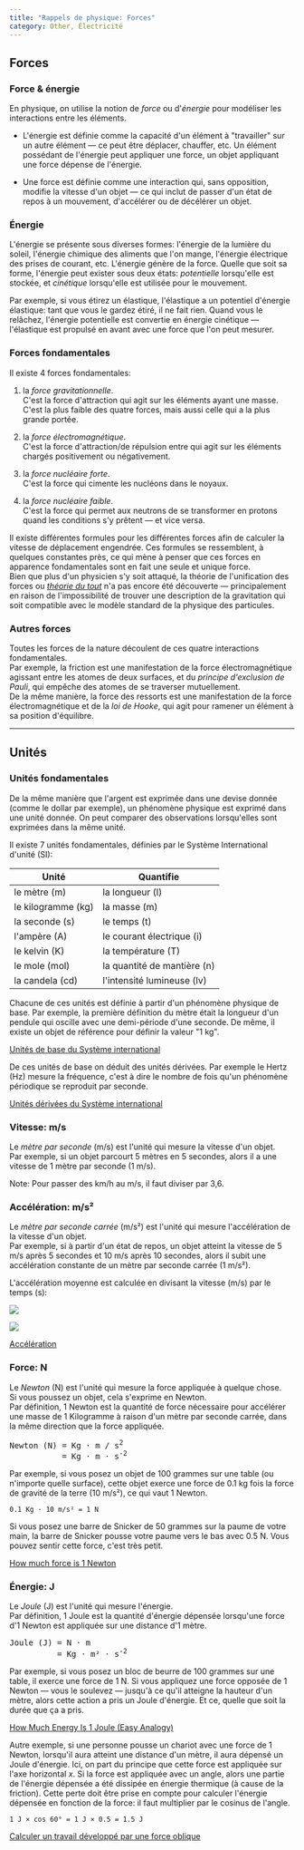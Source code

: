 ```yaml
---
title: "Rappels de physique: Forces"
category: Other, Électricité
---
```


## Forces

### Force & énergie

En physique, on utilise la notion de *force* ou d'*énergie* pour modéliser les interactions entre les éléments.

* L'énergie est définie comme la capacité d'un élément à "travailler" sur un autre élément — ce peut être déplacer, chauffer, etc. Un élément possédant de l'énergie peut appliquer une force, un objet appliquant une force dépense de l'énergie.

* Une force est définie comme une interaction qui, sans opposition, modifie la vitesse d'un objet — ce qui inclut de passer d'un état de repos à un mouvement, d'accélérer ou de décélérer un objet.

### Énergie

L'énergie se présente sous diverses formes: l'énergie de la lumière du soleil, l'énergie chimique des aliments que l'on mange, l'énergie électrique des prises de courant, etc. L'énergie génère de la force.
Quelle que soit sa forme, l'énergie peut exister sous deux états: *potentielle* lorsqu'elle est stockée, et *cinétique* lorsqu'elle est utilisée pour le mouvement. 

Par exemple, si vous étirez un élastique, l'élastique a un potentiel d'énergie élastique: tant que vous le gardez étiré, il ne fait rien. Quand vous le relâchez, l'énergie potentielle est convertie en énergie cinétique — l'élastique est propulsé en avant avec une force que l'on peut mesurer.

### Forces fondamentales

Il existe 4 forces fondamentales:

1. la *force gravitationnelle*.  
   C'est la force d'attraction qui agit sur les éléments ayant une masse.  
   C'est la plus faible des quatre forces, mais aussi celle qui a la plus grande portée.

2. la *force électromagnétique*.  
   C'est la force d'attraction/de répulsion entre qui agit sur les éléments chargés positivement ou négativement.

3. la *force nucléaire forte*.  
   C'est la force qui cimente les nucléons dans le noyaux.

4. la *force nucléaire faible*.  
   C'est  la force qui permet aux neutrons de se transformer en protons quand les conditions s'y prêtent — et vice versa.

Il existe différentes formules pour les différentes forces afin de calculer la vitesse de déplacement engendrée. Ces formules se ressemblent, à quelques constantes près, ce qui mène à penser que ces forces en apparence fondamentales sont en fait une seule et unique force.  
Bien que plus d'un physicien s'y soit attaqué, la théorie de l'unification des forces ou [*théorie du tout*](https://fr.wikipedia.org/wiki/Th%C3%A9orie_du_tout) n'a pas encore été découverte — principalement en raison de l'impossibilité de trouver une description de la gravitation qui soit compatible avec le modèle standard de la physique des particules.

### Autres forces

Toutes les forces de la nature découlent de ces quatre interactions fondamentales.  
Par exemple, la friction est une manifestation de la force électromagnétique agissant entre les atomes de deux surfaces, et du *principe d'exclusion de Pauli*, qui empêche des atomes de se traverser mutuellement.  
De la même manière, la force des ressorts est une manifestation de la force électromagnétique et de la *loi de Hooke*, qui agit pour ramener un élément à sa position d'équilibre.

---

## Unités

### Unités fondamentales

De la même manière que l'argent est exprimée dans une devise donnée (comme le dollar par exemple), un phénomène physique est exprimé dans une unité donnée. On peut comparer des observations lorsqu'elles sont exprimées dans la même unité.

Il existe 7 unités fondamentales, définies par le Système International d'unité (SI):

| Unité              | Quantifie
|---                 |---
| le mètre (m)       | la longueur (l)
| le kilogramme (kg) | la masse (m)
| la seconde (s)     | le temps (t)
| l'ampère (A)       | le courant électrique (i)
| le kelvin (K)      | la température (T)
| le mole (mol)      | la quantité de mantière (n)
| la candela (cd)    | l'intensité lumineuse (lv)

Chacune de ces unités est définie à partir d'un phénomène physique de base.
Par exemple, la première définition du mètre était la longueur d'un pendule qui oscille avec une demi-période d'une seconde. De même, il existe un objet de référence pour définir la valeur "1 kg".

[Unités de base du Système international](https://fr.wikipedia.org/wiki/Unit%C3%A9s_de_base_du_Syst%C3%A8me_international)

De ces unités de base on déduit des unités dérivées.
Par exemple le Hertz (Hz) mesure la fréquence, c'est à dire le nombre de fois qu'un phénomène périodique se reproduit par seconde.

[Unités dérivées du Système international](https://fr.wikipedia.org/wiki/Unit%C3%A9s_d%C3%A9riv%C3%A9es_du_Syst%C3%A8me_international)

### Vitesse: m/s

Le *mètre par seconde* (m/s) est l'unité qui mesure la vitesse d'un objet.  
Par exemple, si un objet parcourt 5 mètres en 5 secondes, alors il a une vitesse de 1 mètre par seconde (1 m/s).

Note: Pour passer des km/h au m/s, il faut diviser par 3,6.

### Accélération: m/s²

Le *mètre par seconde carrée* (m/s²) est l'unité qui mesure l'accélération de la vitesse d'un objet.  
Par exemple, si à partir d'un état de repos, un objet atteint la vitesse de 5 m/s après 5 secondes et 10 m/s après 10 secondes, alors il subit une accélération constante de un mètre par seconde carrée (1 m/s²).

L'accélération moyenne est calculée en divisant la vitesse (m/s) par le temps (s):

![](https://wikimedia.org/api/rest_v1/media/math/render/svg/82893c0003ac5d2c6626af91bf324d99ce4e6627)

![](https://i.imgur.com/iJnffLc.jpg)

[Accélération](http://villemin.gerard.free.fr/aScience/Physique/AccelPhy.htm)

### Force: N

Le *Newton* (N) est l'unité qui mesure la force appliquée à quelque chose.  
Si vous poussez un objet, cela s'exprime en Newton.  
Par définition, 1 Newton est la quantité de force nécessaire pour accélérer une masse de 1 Kilogramme à raison d'un mètre par seconde carrée, dans la même direction que la force appliquée.

<pre>
Newton (N) = Kg ⋅ m / s<sup>2</sup>
           = Kg ⋅ m ⋅ s<sup>-2</sup>
</pre>

Par exemple, si vous posez un objet de 100 grammes sur une table (ou n'importe quelle surface), cette objet exerce une force de 0.1 kg fois la force de gravité de la terre (10 m/s²), ce qui vaut 1 Newton.

    0.1 Kg ⋅ 10 m/s² = 1 N

Si vous posez une barre de Snicker de 50 grammes sur la paume de votre main, la barre de Snicker pousse votre paume vers le bas avec 0.5 N. Vous pouvez sentir cette force, c'est très petit.

[How much force is 1 Newton](https://www.youtube.com/watch?v=Qngs_o8-FMk)

### Énergie: J

Le *Joule* (J) est l'unité qui mesure l'énergie.  
Par définition, 1 Joule est la quantité d'énergie dépensée lorsqu'une force d'1 Newton est appliquée sur une distance d'1 mètre.

<pre>
Joule (J) = N ⋅ m
          = Kg ⋅ m² ⋅ s<sup>-2</sup>
</pre>

Par exemple, si vous posez un bloc de beurre de 100 grammes sur une table, il exerce une force de 1 N. Si vous appliquez une force opposée de 1 Newton — vous le soulevez — jusqu'à ce qu'il atteigne la hauteur d'un mètre, alors cette action a pris un Joule d'énergie. Et ce, quelle que soit la durée que ça a pris.

[How Much Energy Is 1 Joule (Easy Analogy)](https://www.youtube.com/watch?v=_qEBElHoYUA)

Autre exemple, si une personne pousse un chariot avec une force de 1 Newton, lorsqu'il aura atteint une distance d'un mètre, il aura dépensé un Joule d'énergie. Ici, on part du principe que cette force est appliquée sur l'axe horizontal *x*. Si la force est appliquée avec un angle, alors une partie de l'énergie dépensée a été dissipée en énergie thermique (à cause de la friction). Cette perte doit être prise en compte pour calculer l'énergie dépensée en fonction de la force: il faut multiplier par le cosinus de l'angle.

    1 J × cos 60° = 1 J × 0.5 = 1.5 J

[Calculer un travail développé par une force oblique](https://fr.wikihow.com/calculer-le-travail-d'une-force#Calculer_un_travail_d.C3.A9velopp.C3.A9_par_une_force_oblique)

